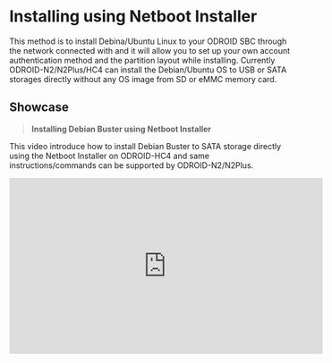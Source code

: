 # Installing using Netboot Installer

This method is to install Debina/Ubuntu Linux to your ODROID SBC through the network connected with and it will allow you to set up your own account authentication method and the partition layout while installing. Currently ODROID-N2/N2Plus/HC4 can install the Debian/Ubuntu OS to USB or SATA storages directly without any OS image from SD or eMMC memory card.

## Showcase
> **Installing Debian Buster using Netboot Installer**

This video introduce how to install Debian Buster to SATA storage directly using the Netboot Installer on ODROID-HC4 and same instructions/commands can be supported by ODROID-N2/N2Plus.

<iframe width="560" height="315" src="https://www.youtube.com/embed/ugDcoqfb4Xw" frameborder="0" allow="accelerometer; autoplay; clipboard-write; encrypted-media; gyroscope; picture-in-picture" allowfullscreen></iframe>
